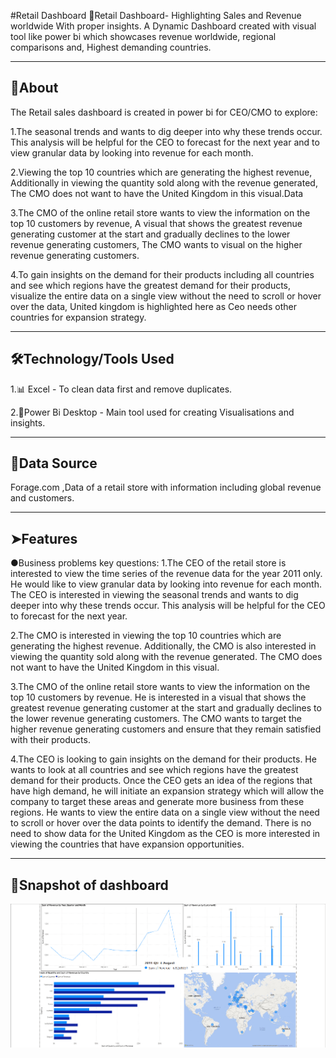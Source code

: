 #Retail Dashboard
🚀Retail Dashboard- Highlighting Sales and Revenue worldwide With proper insights.
A Dynamic Dashboard created with visual tool like power bi which showcases revenue worldwide, regional comparisons and,
Highest demanding countries.
___________________________________________________________________________________________________________________________________________________
📖About
-
The Retail sales dashboard is created in power bi for CEO/CMO to explore:

1.The seasonal trends and wants to dig deeper into why these trends occur. This analysis will be helpful for the CEO to forecast for the next year
and to view granular data by looking into revenue for each month.

2.Viewing the top 10 countries which are generating the highest revenue, Additionally in viewing the quantity sold along with the revenue generated,
The CMO does not want to have the United Kingdom in this visual.Data

3.The CMO of the online retail store wants to view the information on the top 10 customers by revenue,
A visual that shows the greatest revenue generating customer at the start and gradually declines to the lower revenue generating customers,
The CMO wants to visual on the higher revenue generating customers.

4.To gain insights on the demand for their products including all countries and see which regions have the greatest demand for their products,
visualize the entire data on a single view without the need to scroll or hover over the data,
United kingdom is highlighted here as Ceo needs other countries for expansion strategy.
______________________________________________________________________________________________________________________________________________________
🛠️Technology/Tools Used
-
1.📊 Excel - To clean data first and remove duplicates.

2.📶Power Bi Desktop - Main tool used for creating Visualisations and insights.
______________________________________________________________________________________________________________________________________________________
📗Data Source
- 
Forage.com
,Data of a retail store with information including global revenue and customers.
______________________________________________________________________________________________________________________________________________________

➤Features
-
●Business problems key questions:
1.The CEO of the retail store is interested to view the time series of the revenue data for the year 2011 only.
He would like to view granular data by looking into revenue for each month. The CEO is interested in viewing the seasonal trends and wants to dig deeper into why these trends occur. 
This analysis will be helpful for the CEO to forecast for the next year.

2.The CMO is interested in viewing the top 10 countries which are generating the highest revenue.
Additionally, the CMO is also interested in viewing the quantity sold along with the revenue generated. 
The CMO does not want to have the United Kingdom in this visual.

3.The CMO of the online retail store wants to view the information on the top 10 customers by revenue.
He is interested in a visual that shows the greatest revenue generating customer at the start and gradually declines to the lower revenue generating customers.
The CMO wants to target the higher revenue generating customers and ensure that they remain satisfied with their products.

4.The CEO is looking to gain insights on the demand for their products. 
He wants to look at all countries and see which regions have the greatest demand for their products.
Once the CEO gets an idea of the regions that have high demand, he will initiate an expansion strategy which will allow the company to target these areas and generate more business from these regions.
He wants to view the entire data on a single view without the need to scroll or hover over the data points to identify the demand. 
There is no need to show data for the United Kingdom as the CEO is more interested in viewing the countries that have expansion opportunities.
______________________________________________________________________________________________________________________________________________________
📸Snapshot of dashboard
-
![Dashboard Screenshot](https://github.com/Pranav0074/Retail-Dashboard/blob/main/Snapshot%20of%20datavisual.png)

